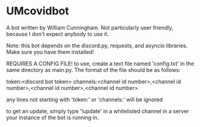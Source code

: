 # UMcovidbot

A bot written by William Cunningham. Not particularly user friendly, because I don't expect anybody to use it.

Note: this bot depends on the discord.py, requests, and asyncio libraries. Make sure you have them installed!

REQUIRES A CONFIG FILE!
to use, create a text file named 'config.txt' in the same directory as main.py. 
The format of the file should be as follows:

token:&lt;discord bot token&gt;
channels:&lt;channel id number&gt;,&lt;channel id number&gt;,&lt;channel id number&gt;,&lt;channel id number&gt;

any lines not starting with 'token:' or 'channels:' will be ignored

to get an update, simply type '!update' in a whitelisted channel in a server your instance of the bot is running in.
